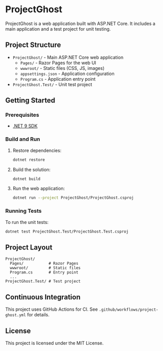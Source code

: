 # ProjectGhost

ProjectGhost is a web application built with ASP.NET Core. It includes a main application and a test project for unit testing.

## Project Structure

- `ProjectGhost/` - Main ASP.NET Core web application
  - `Pages/` - Razor Pages for the web UI
  - `wwwroot/` - Static files (CSS, JS, images)
  - `appsettings.json` - Application configuration
  - `Program.cs` - Application entry point
- `ProjectGhost.Test/` - Unit test project

## Getting Started

### Prerequisites
- [.NET 9 SDK](https://dotnet.microsoft.com/download/dotnet/9.0)

### Build and Run

1. Restore dependencies:
   ```sh
   dotnet restore
   ```
1. Build the solution:
   ```sh
   dotnet build
   ```
1. Run the web application:
   ```sh
   dotnet run --project ProjectGhost/ProjectGhost.csproj
   ```

### Running Tests

To run the unit tests:
```sh
dotnet test ProjectGhost.Test/ProjectGhost.Test.csproj
```

## Project Layout

```
ProjectGhost/
  Pages/           # Razor Pages
  wwwroot/         # Static files
  Program.cs       # Entry point
  ...
ProjectGhost.Test/ # Test project
```

## Continuous Integration

This project uses GitHub Actions for CI. See `.github/workflows/project-ghost.yml` for details.

## License

This project is licensed under the MIT License.
